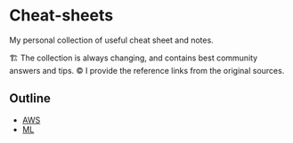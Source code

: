 # Cheat-sheets
My personal collection of useful cheat sheet and notes.  

🏗️ The collection is always changing, and contains best community answers and tips.
©️  I provide the reference links from the original sources.   

## Outline
- [AWS](https://github.com/mralioo/vault_cheatsheets/tree/main/AWS)
- [ML](https://github.com/mralioo/vault_cheatsheets/tree/main/ML)
